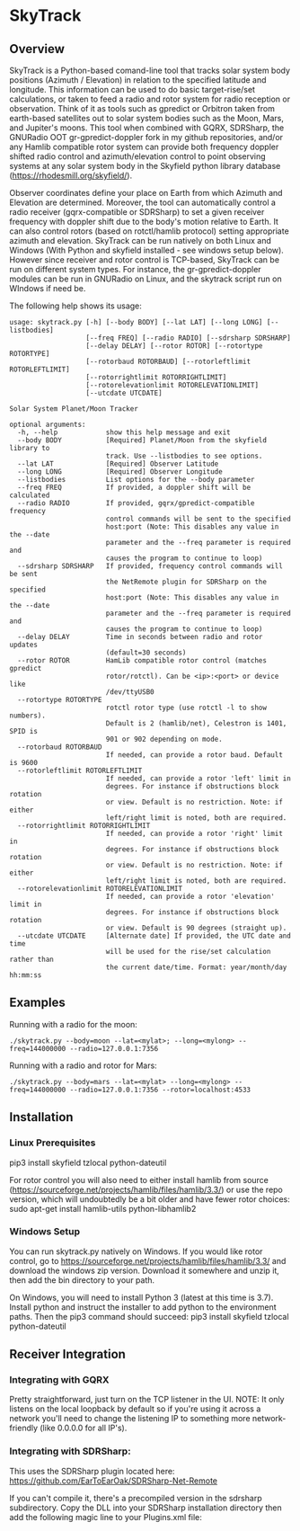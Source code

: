 # SkyTrack

## Overview
SkyTrack is a Python-based comand-line tool that tracks solar system body positions (Azimuth / Elevation) in relation to the specified latitude and longitude.  This information can be used to do basic target-rise/set calculations, or taken to feed a radio and rotor system for radio reception or observation.  Think of it as tools such as gpredict or Orbitron taken from earth-based satellites out to solar system bodies such as the Moon, Mars, and Jupiter's moons.  This tool when combined with GQRX, SDRSharp, the GNURadio OOT gr-gpredict-doppler fork in my github repositories, and/or any Hamlib compatible rotor system can provide both frequency doppler shifted radio control and azimuth/elevation control to point observing systems at any solar system body in the Skyfield python library database (https://rhodesmill.org/skyfield/).

Observer coordinates define your place on Earth from which Azimuth and Elevation are determined.  Moreover, the tool can automatically control a radio receiver (gqrx-compatible or SDRSharp) to set a given receiver frequency with doppler shift due to the body's motion relative to Earth.  It can also control rotors (based on rotctl/hamlib protocol) setting appropriate azimuth and elevation.  SkyTrack can be run natively on both Linux and Windows (With Python and skyfield installed - see windows setup below).  However since receiver and rotor control is TCP-based, SkyTrack can be run on different system types.  For instance, the gr-gpredict-doppler modules can be run in GNURadio on Linux, and the skytrack script run on WIndows if need be.

The following help shows its usage:
```
usage: skytrack.py [-h] [--body BODY] [--lat LAT] [--long LONG] [--listbodies]
                   [--freq FREQ] [--radio RADIO] [--sdrsharp SDRSHARP]
                   [--delay DELAY] [--rotor ROTOR] [--rotortype ROTORTYPE]
                   [--rotorbaud ROTORBAUD] [--rotorleftlimit ROTORLEFTLIMIT]
                   [--rotorrightlimit ROTORRIGHTLIMIT]
                   [--rotorelevationlimit ROTORELEVATIONLIMIT]
                   [--utcdate UTCDATE]

Solar System Planet/Moon Tracker

optional arguments:
  -h, --help            show this help message and exit
  --body BODY           [Required] Planet/Moon from the skyfield library to
                        track. Use --listbodies to see options.
  --lat LAT             [Required] Observer Latitude
  --long LONG           [Required] Observer Longitude
  --listbodies          List options for the --body parameter
  --freq FREQ           If provided, a doppler shift will be calculated
  --radio RADIO         If provided, gqrx/gpredict-compatible frequency
                        control commands will be sent to the specified
                        host:port (Note: This disables any value in the --date
                        parameter and the --freq parameter is required and
                        causes the program to continue to loop)
  --sdrsharp SDRSHARP   If provided, frequency control commands will be sent
                        the NetRemote plugin for SDRSharp on the specified
                        host:port (Note: This disables any value in the --date
                        parameter and the --freq parameter is required and
                        causes the program to continue to loop)
  --delay DELAY         Time in seconds between radio and rotor updates
                        (default=30 seconds)
  --rotor ROTOR         HamLib compatible rotor control (matches gpredict
                        rotor/rotctl). Can be <ip>:<port> or device like
                        /dev/ttyUSB0
  --rotortype ROTORTYPE
                        rotctl rotor type (use rotctl -l to show numbers).
                        Default is 2 (hamlib/net), Celestron is 1401, SPID is
                        901 or 902 depending on mode.
  --rotorbaud ROTORBAUD
                        If needed, can provide a rotor baud. Default is 9600
  --rotorleftlimit ROTORLEFTLIMIT
                        If needed, can provide a rotor 'left' limit in
                        degrees. For instance if obstructions block rotation
                        or view. Default is no restriction. Note: if either
                        left/right limit is noted, both are required.
  --rotorrightlimit ROTORRIGHTLIMIT
                        If needed, can provide a rotor 'right' limit in
                        degrees. For instance if obstructions block rotation
                        or view. Default is no restriction. Note: if either
                        left/right limit is noted, both are required.
  --rotorelevationlimit ROTORELEVATIONLIMIT
                        If needed, can provide a rotor 'elevation' limit in
                        degrees. For instance if obstructions block rotation
                        or view. Default is 90 degrees (straight up).
  --utcdate UTCDATE     [Alternate date] If provided, the UTC date and time
                        will be used for the rise/set calculation rather than
                        the current date/time. Format: year/month/day hh:mm:ss
```

## Examples
Running with a radio for the moon:

``./skytrack.py --body=moon --lat=<mylat>; --long=<mylong> --freq=144000000 --radio=127.0.0.1:7356``


Running with a radio and rotor for Mars:

``./skytrack.py --body=mars --lat=<mylat> --long=<mylong> --freq=144000000 --radio=127.0.0.1:7356 --rotor=localhost:4533``


## Installation

### Linux Prerequisites
pip3 install skyfield tzlocal python-dateutil

For rotor control you will also need to either install hamlib from source (https://sourceforge.net/projects/hamlib/files/hamlib/3.3/) or use the repo version, which will undoubtedly be a bit older and have fewer rotor choices:
sudo apt-get install hamlib-utils python-libhamlib2


### Windows Setup
You can run skytrack.py natively on Windows.  If you would like rotor control, go to https://sourceforge.net/projects/hamlib/files/hamlib/3.3/ and download the windows zip version.  Download it somewhere and unzip it, then add the bin directory to your path.

On Windows, you will need to install Python 3 (latest at this time is 3.7).  Install python and instruct the installer to add python to the environment paths.  Then the pip3 command should succeed:
pip3 install skyfield tzlocal python-dateutil

## Receiver Integration

### Integrating with GQRX
Pretty straightforward, just turn on the TCP listener in the UI.  NOTE: It only listens on the local loopback by default so if you're using it across a network you'll need to change the listening IP to something more network-friendly (like 0.0.0.0 for all IP's).

### Integrating with SDRSharp:
This uses the SDRSharp plugin located here:
https://github.com/EarToEarOak/SDRSharp-Net-Remote

If you can't compile it, there's a precompiled version in the sdrsharp subdirectory.  Copy the DLL into your SDRSharp installation directory then add the following magic line to your Plugins.xml file:
  <add key="NetRemote" value="SDRSharp.NetRemote.NetRemotePlugin,SDRSharp.NetRemote" />

